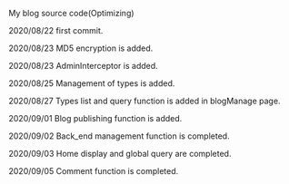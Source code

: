 My blog source code(Optimizing)


2020/08/22 first commit.

2020/08/23 MD5 encryption is added.

2020/08/23 AdminInterceptor is added.

2020/08/25 Management of types is added.

2020/08/27 Types list and query function is added in blogManage page.

2020/09/01 Blog publishing function is added.

2020/09/02 Back_end management function is completed.

2020/09/03 Home display and global query are completed.

2020/09/05 Comment function is completed.